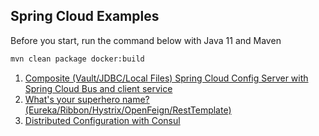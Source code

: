 ## Spring Cloud Examples
Before you start, run the command below with Java 11 and Maven
```bash
mvn clean package docker:build
```

1. [Composite (Vault/JDBC/Local Files) Spring Cloud Config Server with Spring Cloud Bus and client service](composite-config-server-example)
2. [What's your superhero name? (Eureka/Ribbon/Hystrix/OpenFeign/RestTemplate)](superhero-name)
3. [Distributed Configuration with Consul](consul-config-example)